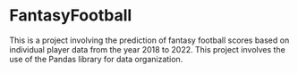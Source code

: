 # FantasyFootball

This is a project involving the prediction of fantasy football scores based on individual player data from the year 2018 to 2022. This project involves the use of the Pandas library for data organization.

